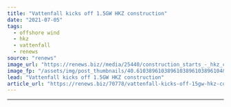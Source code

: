 ```yaml
---
title: "Vattenfall kicks off 1.5GW HKZ construction"
date: "2021-07-05"
tags: 
  - offshore wind
  - hkz
  - vattenfall
  - renews
source: "renews"
image_url: "https://renews.biz//media/25440/construction_starts_-_hkz_credit_vattenfall_paul_martens.jpeg?mode=crop&width=770&heightratio=0.6103896103896103896103896104&slimmage=true"
image_fp: "/assets/img/post_thumbnails/40.6103896103896103896103896104&slimmage=true"
lead: "Vattenfall kicks off 1.5GW HKZ construction"
article_url: "https://renews.biz/70778/vattenfall-kicks-off-15gw-hkz-construction/"
---
```


---
